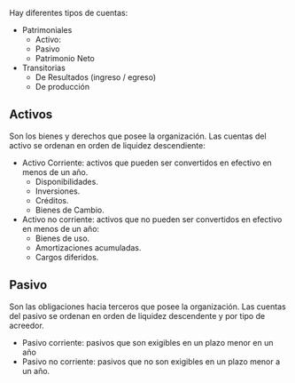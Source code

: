 Hay diferentes tipos de cuentas:

- Patrimoniales
	- Activo:
	- Pasivo
	- Patrimonio Neto
- Transitorias
	- De Resultados (ingreso / egreso)
	- De producción

## Activos

Son los bienes y derechos que posee la organización. Las cuentas del activo se ordenan en orden de liquidez descendiente:

- Activo Corriente: activos que pueden ser convertidos en efectivo en menos de un año.
	- Disponibilidades.
	- Inversiones.
	- Créditos.
	- Bienes de Cambio.
- Activo no corriente: activos que no pueden ser convertidos en efectivo en menos de un año:
	- Bienes de uso.
	- Amortizaciones acumuladas.
	- Cargos diferidos.

## Pasivo

Son las obligaciones hacia terceros que posee la organización. Las cuentas del pasivo se ordenan en orden de liquidez descendente y por tipo de acreedor.

- Pasivo corriente: pasivos que son exigibles en un plazo menor en un año
- Pasivo no corriente: pasivos que no son exigibles en un plazo menor a un año.

###